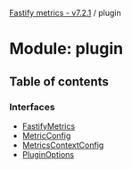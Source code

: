 [Fastify metrics - v7.2.1](../README.md) / plugin

# Module: plugin

## Table of contents

### Interfaces

- [FastifyMetrics](../interfaces/plugin.fastifymetrics.md)
- [MetricConfig](../interfaces/plugin.metricconfig.md)
- [MetricsContextConfig](../interfaces/plugin.metricscontextconfig.md)
- [PluginOptions](../interfaces/plugin.pluginoptions.md)
